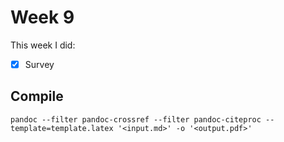 # Week 9

This week I did:

- [x] Survey


## Compile 
`pandoc --filter pandoc-crossref --filter pandoc-citeproc --template=template.latex '<input.md>' -o '<output.pdf>'`